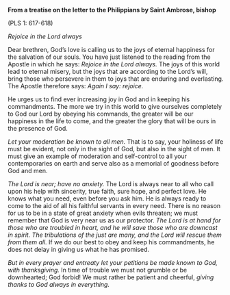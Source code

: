 

**From a treatise on the letter to the Philippians by Saint Ambrose, bishop**

(PLS 1: 617-618)

_Rejoice in the Lord always_

Dear brethren, God’s love is calling us to the joys of eternal happiness for the salvation of our souls. You have just listened to the reading from the Apostle in which he says: _Rejoice in the Lord always._ The joys of this world lead to eternal misery, but the joys that are according to the Lord’s will, bring those who persevere in them to joys that are enduring and everlasting. The Apostle therefore says: _Again I say: rejoice._

He urges us to find ever increasing joy in God and in keeping his commandments. The more we try in this world to give ourselves completely to God our Lord by obeying his commands, the greater will be our happiness in the life to come, and the greater the glory that will be ours in the presence of God.

_Let your moderation be known to all men._ That is to say, your holiness of life must be evident, not only in the sight of God, but also in the sight of men. It must give an example of moderation and self-control to all your contemporaries on earth and serve also as a memorial of goodness before God and men.

_The Lord is near; have no anxiety._ The Lord is always near to all who call upon his help with sincerity, true faith, sure hope, and perfect love. He knows what you need, even before you ask him. He is always ready to come to the aid of all his faithful servants in every need. There is no reason for us to be in a state of great anxiety when evils threaten; we must remember that God is very near us as our protector. _The Lord is at hand for those who are troubled in heart, and he will save those who are downcast in spirit. The tribulations of the just are many, and the Lord will rescue them from them all._ If we do our best to obey and keep his commandments, he does not delay in giving us what he has promised.

_But in every prayer and entreaty let your petitions be made known to God, with thanksgiving._ In time of trouble we must not grumble or be downhearted; God forbid! We must rather be patient and cheerful, _giving thanks to God always in everything._

